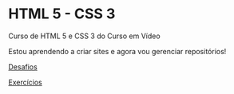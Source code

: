 # HTML 5 - CSS 3

 Curso de HTML 5 e CSS 3 do Curso em Vídeo

 Estou aprendendo a criar sites e agora vou gerenciar repositórios!

<a href="https://github.com/BryandevBr/html-css/tree/main/desafios" target="_blank">Desafios</a>

<a href="https://github.com/BryandevBr/html-css/tree/main/exercicios" target="_blank">Exercícios</a>